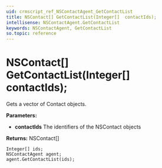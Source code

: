 ```yaml
---
uid: crmscript_ref_NSContactAgent_GetContactList
title: NSContact[] GetContactList(Integer[]  contactIds);
intellisense: NSContactAgent.GetContactList
keywords: NSContactAgent, GetContactList
so.topic: reference
---
```


# NSContact[] GetContactList(Integer[]  contactIds);

Gets a vector of Contact objects.

**Parameters:**
 - **contactIds** The identifiers of the NSContact objects

**Returns:** NSContact[]

```crmscript
Integer[] ids;
NSContactAgent agent;
agent.GetContactList(ids);
```

